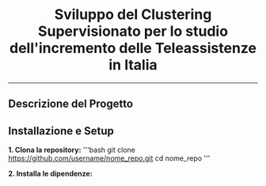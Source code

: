 <div align="center">
  <h1>Sviluppo del Clustering Supervisionato per lo studio dell'incremento delle Teleassistenze in Italia </h1>
</div>

***
## Descrizione del Progetto

## Installazione e Setup
**1. Clona la repository:**
'''bash
git clone https://github.com/username/nome_repo.git
cd nome_repo
'''

**2. Installa le dipendenze:**
